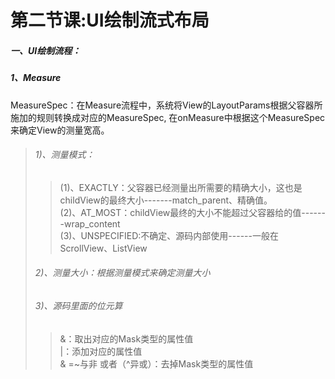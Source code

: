 <h1 color="#ff0000">第二节课:UI绘制流式布局
<h5>一、UI绘制流程：</h5>
<h5/>1、Measure</h5>
    MeasureSpec：在Measure流程中，系统将View的LayoutParams根据父容器所施加的规则转换成对应的MeasureSpec,
    在onMeasure中根据这个MeasureSpec来确定View的测量宽高。<br/>
    <blockquote>
        <h6>1)、测量模式：</h6>
            <blockquote>
            (1)、EXACTLY：父容器已经测量出所需要的精确大小，这也是childView的最终大小-------match_parent、精确值。<br/>
            (2)、AT_MOST：childView最终的大小不能超过父容器给的值-------wrap_content<br/>
            (3)、UNSPECIFIED:不确定、源码内部使用------一般在ScrollView、ListView
            </blockquote>
        <h6>2)、测量大小：根据测量模式来确定测量大小</h6>
        <h6>3)、源码里面的位元算</h6>
            <blockquote>
            &：取出对应的Mask类型的属性值<br/>
            |：添加对应的属性值<br/>
            & =~与非 或者（^异或）：去掉Mask类型的属性值
            </blockquote>
    </blockquote>